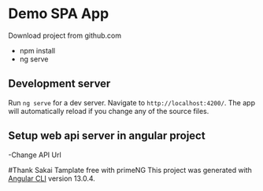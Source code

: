 # Demo SPA App

Download project from github.com

- npm install
- ng serve



## Development server

Run `ng serve` for a dev server. Navigate to `http://localhost:4200/`. The app will automatically reload if you change any of the source files.

## Setup web api server in angular project
 -Change API Url 
 
 
#Thank Sakai Tamplate free with primeNG
This project was generated with [Angular CLI](https://github.com/angular/angular-cli) version 13.0.4.

